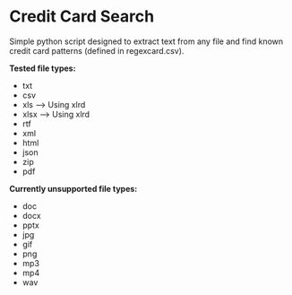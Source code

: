 # Credit Card Search
Simple python script designed to extract text from any file and find known credit card patterns (defined in regexcard.csv).

**Tested file types:**
* txt
* csv
* xls   --> Using xlrd
* xlsx  --> Using xlrd
* rtf
* xml
* html
* json
* zip
* pdf

**Currently unsupported file types:**
* doc
* docx
* pptx
* jpg
* gif
* png
* mp3
* mp4
* wav
